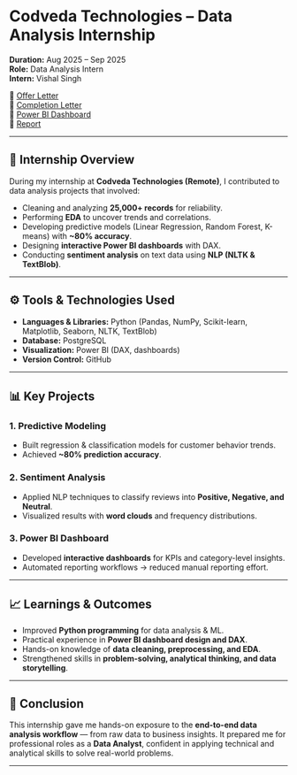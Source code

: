# Codveda Technologies – Data Analysis Internship  
**Duration:** Aug 2025 – Sep 2025  
**Role:** Data Analysis Intern  
**Intern:** Vishal Singh  

🔗 [Offer Letter](https://drive.google.com/file/d/1spqyuMGj-Hf8GQ9ikzmMSDbM-aSXdnd6/view?usp=sharing)  
🔗 [Completion Letter](https://drive.google.com/file/d/1aKwtyXzpHnc-NTJXAvHIzdr-60htEQiP/view?usp=sharing)  
🔗 [Power BI Dashboard](https://app.powerbi.com/links/yUSsh3SupO?ctid=f710f4a7-f3c1-4153-b96f-463c94d65ada&pbi_source=linkShare)  
🔗 [Report](https://docs.google.com/document/d/1ynLI4_W-0BS94tNxpOthF9Zjj_VvQWbi/edit?usp=sharing&ouid=107415297118158002697&rtpof=true&sd=true) 

---

## 📌 Internship Overview  
During my internship at **Codveda Technologies (Remote)**, I contributed to data analysis projects that involved:  
- Cleaning and analyzing **25,000+ records** for reliability.  
- Performing **EDA** to uncover trends and correlations.  
- Developing predictive models (Linear Regression, Random Forest, K-means) with **~80% accuracy**.  
- Designing **interactive Power BI dashboards** with DAX.  
- Conducting **sentiment analysis** on text data using **NLP (NLTK & TextBlob)**.  

---

## ⚙️ Tools & Technologies Used  
- **Languages & Libraries:** Python (Pandas, NumPy, Scikit-learn, Matplotlib, Seaborn, NLTK, TextBlob)  
- **Database:** PostgreSQL  
- **Visualization:** Power BI (DAX, dashboards)  
- **Version Control:** GitHub  

---

## 📊 Key Projects  

### 1. Predictive Modeling  
- Built regression & classification models for customer behavior trends.  
- Achieved **~80% prediction accuracy**.  

### 2. Sentiment Analysis  
- Applied NLP techniques to classify reviews into **Positive, Negative, and Neutral**.  
- Visualized results with **word clouds** and frequency distributions.  

### 3. Power BI Dashboard  
- Developed **interactive dashboards** for KPIs and category-level insights.  
- Automated reporting workflows → reduced manual reporting effort.  

---

## 📈 Learnings & Outcomes  
- Improved **Python programming** for data analysis & ML.  
- Practical experience in **Power BI dashboard design and DAX**.  
- Hands-on knowledge of **data cleaning, preprocessing, and EDA**.  
- Strengthened skills in **problem-solving, analytical thinking, and data storytelling**.  

---

## 🏁 Conclusion  
This internship gave me hands-on exposure to the **end-to-end data analysis workflow** — from raw data to business insights. It prepared me for professional roles as a **Data Analyst**, confident in applying technical and analytical skills to solve real-world problems.  

---
